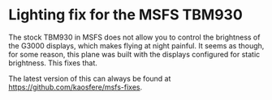 # Lighting fix for the MSFS TBM930

The stock TBM930 in MSFS does not allow you to control the brightness of the G3000 displays, which makes flying at night painful.  It seems as though, for some reason, this plane was built with the displays configured for static brightness.  This fixes that.

The latest version of this can always be found at https://github.com/kaosfere/msfs-fixes.